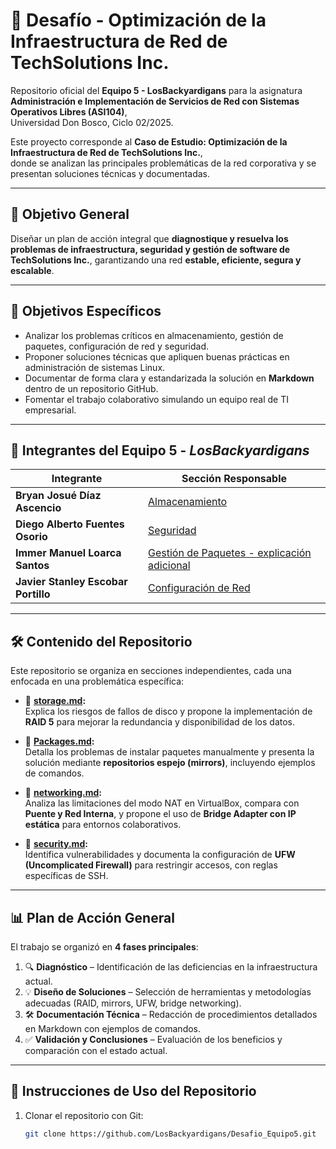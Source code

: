 # 🚀 Desafío - Optimización de la Infraestructura de Red de TechSolutions Inc.

Repositorio oficial del **Equipo 5 - LosBackyardigans** para la asignatura  
**Administración e Implementación de Servicios de Red con Sistemas Operativos Libres (ASI104)**,  
Universidad Don Bosco, Ciclo 02/2025.  

Este proyecto corresponde al **Caso de Estudio: Optimización de la Infraestructura de Red de TechSolutions Inc.**,  
donde se analizan las principales problemáticas de la red corporativa y se presentan soluciones técnicas y documentadas.  

---

## 📌 Objetivo General
Diseñar un plan de acción integral que **diagnostique y resuelva los problemas de infraestructura, seguridad y gestión de software de TechSolutions Inc.**, garantizando una red **estable, eficiente, segura y escalable**.

---

## 🎯 Objetivos Específicos
- Analizar los problemas críticos en almacenamiento, gestión de paquetes, configuración de red y seguridad.  
- Proponer soluciones técnicas que apliquen buenas prácticas en administración de sistemas Linux.  
- Documentar de forma clara y estandarizada la solución en **Markdown** dentro de un repositorio GitHub.  
- Fomentar el trabajo colaborativo simulando un equipo real de TI empresarial.  

---

## 👥 Integrantes del Equipo 5 - *LosBackyardigans*

| Integrante                          | Sección Responsable                              |
|------------------------------------|-------------------------------------------------|
| **Bryan Josué Díaz Ascencio**       | [Almacenamiento](storage.md) |
| **Diego Alberto Fuentes Osorio**    | [Seguridad](security.md) |
| **Immer Manuel Loarca Santos**      | [Gestión de Paquetes - explicación adicional](packages.md) |
| **Javier Stanley Escobar Portillo** | [Configuración de Red](networking.md) |

---

## 🛠️ Contenido del Repositorio
Este repositorio se organiza en secciones independientes, cada una enfocada en una problemática específica:

- 📂 **[storage.md](storage.md):**  
  Explica los riesgos de fallos de disco y propone la implementación de **RAID 5** para mejorar la redundancia y disponibilidad de los datos.

- 📂 **[Packages.md](Packages.md):**  
  Detalla los problemas de instalar paquetes manualmente y presenta la solución mediante **repositorios espejo (mirrors)**, incluyendo ejemplos de comandos.

- 📂 **[networking.md](networking.md):**  
  Analiza las limitaciones del modo NAT en VirtualBox, compara con **Puente y Red Interna**, y propone el uso de **Bridge Adapter con IP estática** para entornos colaborativos.

- 📂 **[security.md](security.md):**  
  Identifica vulnerabilidades y documenta la configuración de **UFW (Uncomplicated Firewall)** para restringir accesos, con reglas específicas de SSH.

---

## 📊 Plan de Acción General
El trabajo se organizó en **4 fases principales**:

1. 🔍 **Diagnóstico** – Identificación de las deficiencias en la infraestructura actual.  
2. 💡 **Diseño de Soluciones** – Selección de herramientas y metodologías adecuadas (RAID, mirrors, UFW, bridge networking).  
3. 🛠️ **Documentación Técnica** – Redacción de procedimientos detallados en Markdown con ejemplos de comandos.  
4. ✅ **Validación y Conclusiones** – Evaluación de los beneficios y comparación con el estado actual.  

---

## 📂 Instrucciones de Uso del Repositorio
1. Clonar el repositorio con Git:  
   ```bash
   git clone https://github.com/LosBackyardigans/Desafio_Equipo5.git

